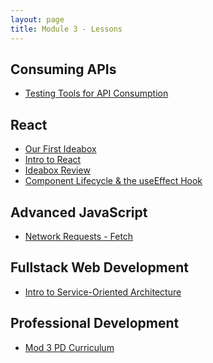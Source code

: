 ```yaml
---
layout: page
title: Module 3 - Lessons
---
```

<!-- Comment the following lessons in as they are updated and deemed ready to go! -->

## Consuming APIs
<!-- * [Many To Many Relationship](.) -->
<!-- * [Authorization](.) -->
* [Testing Tools for API Consumption](./testing_tools_for_api_consumption)
<!-- * [Refactoring Patterns for API Consumption](.) -->

## React
* [Our First Ideabox](./react_ideabox)
* [Intro to React](./react_intro)
* [Ideabox Review](./react_ideabox_review)
* [Component Lifecycle & the useEffect Hook](./react_useeffect)

## Advanced JavaScript
* [Network Requests - Fetch](./network_requests)  

<!-- * [Intro To Accessibility](.)
* [Intro to Cypress Testing](.)
* [CORS Workshop](.)
* [FE Error Handling](.)
* [Responsiveness - Mobile Design using Bootstrap](.)
* [Async JavaScript](.)
* [Scope & Scope Chain](.) -->

## Fullstack Web Development
* [Intro to Service-Oriented Architecture](./intro_to_soa)

## Professional Development
* [Mod 3 PD Curriculum](../pd/)